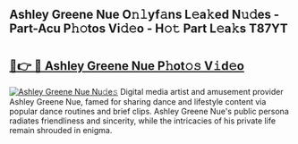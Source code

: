 ## Ashley Greene Nue O𝚗𝚕yf𝚊ns L𝚎a𝚔ed N𝚞𝚍es - Part-Acu P𝚑𝚘tos Vi𝚍𝚎o - H𝚘𝚝 Part L𝚎a𝚔s T87YT

# <h2><a href="http://kf59kb.oniu.top/?m=Ashley+Greene+Nue">🔗👉 🔴 Ashley Greene Nue P𝚑ot𝚘𝚜 V𝚒d𝚎o</a></h2>

[![Ashley Greene Nue Nu𝚍e𝚜](https://i.imgur.com/0qMVB7G.gif)](http://kf59kb.oniu.top/?m=Ashley+Greene+Nue)
Digital media artist and amusement provider Ashley Greene Nue, famed for sharing dance and lifestyle content via popular dance routines and brief clips. Ashley Greene Nue's public persona radiates friendliness and sincerity, while the intricacies of his private life remain shrouded in enigma.  
